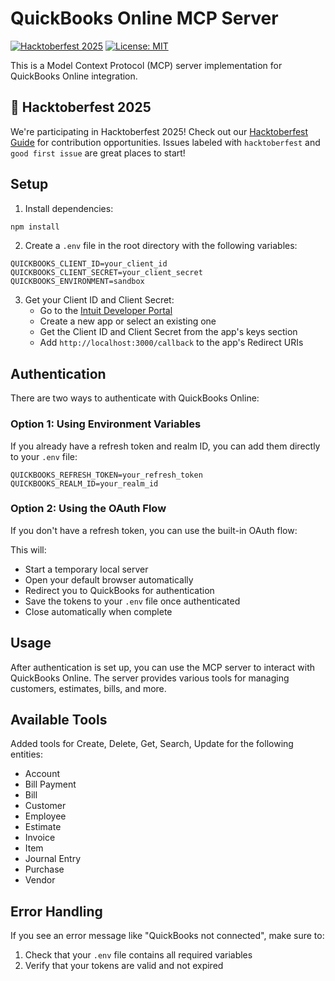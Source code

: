 # QuickBooks Online MCP Server

[![Hacktoberfest 2025](https://img.shields.io/badge/Hacktoberfest-2025-blueviolet)](HACKTOBERFEST.md)
[![License: MIT](https://img.shields.io/badge/License-MIT-yellow.svg)](LICENSE)

This is a Model Context Protocol (MCP) server implementation for QuickBooks Online integration.

## 🎃 Hacktoberfest 2025

We're participating in Hacktoberfest 2025! Check out our [Hacktoberfest Guide](HACKTOBERFEST.md) for contribution opportunities. Issues labeled with `hacktoberfest` and `good first issue` are great places to start!

## Setup

1. Install dependencies:
```bash
npm install
```

2. Create a `.env` file in the root directory with the following variables:
```env
QUICKBOOKS_CLIENT_ID=your_client_id
QUICKBOOKS_CLIENT_SECRET=your_client_secret
QUICKBOOKS_ENVIRONMENT=sandbox
```

3. Get your Client ID and Client Secret:
   - Go to the [Intuit Developer Portal](https://developer.intuit.com/)
   - Create a new app or select an existing one
   - Get the Client ID and Client Secret from the app's keys section
   - Add `http://localhost:3000/callback` to the app's Redirect URIs

## Authentication

There are two ways to authenticate with QuickBooks Online:

### Option 1: Using Environment Variables

If you already have a refresh token and realm ID, you can add them directly to your `.env` file:

```env
QUICKBOOKS_REFRESH_TOKEN=your_refresh_token
QUICKBOOKS_REALM_ID=your_realm_id
```

### Option 2: Using the OAuth Flow

If you don't have a refresh token, you can use the built-in OAuth flow:

This will:
- Start a temporary local server
- Open your default browser automatically
- Redirect you to QuickBooks for authentication
- Save the tokens to your `.env` file once authenticated
- Close automatically when complete

## Usage

After authentication is set up, you can use the MCP server to interact with QuickBooks Online. The server provides various tools for managing customers, estimates, bills, and more.

## Available Tools

Added tools for Create, Delete, Get, Search, Update for the following entities:


- Account
- Bill Payment
- Bill
- Customer
- Employee
- Estimate
- Invoice
- Item
- Journal Entry
- Purchase
- Vendor


## Error Handling

If you see an error message like "QuickBooks not connected", make sure to:

1. Check that your `.env` file contains all required variables
2. Verify that your tokens are valid and not expired

